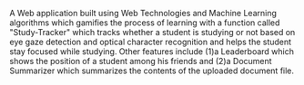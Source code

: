 A Web application built using Web Technologies and Machine Learning algorithms which gamifies the process of learning with a function called "Study-Tracker" which tracks whether a student is studying or not based on eye gaze detection and optical character recognition and helps the student stay focused while studying.
Other features include (1)a Leaderboard which shows the position of a student among his friends and (2)a Document Summarizer which summarizes the contents of the uploaded document file.
